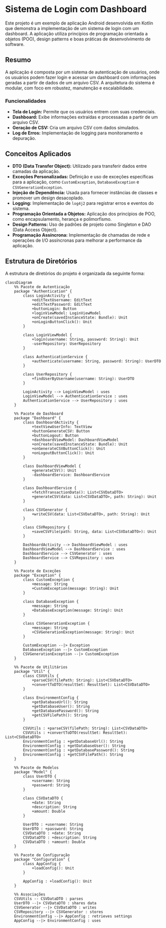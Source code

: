 # Sistema de Login com Dashboard

Este projeto é um exemplo de aplicação Android desenvolvida em Kotlin que demonstra a implementação de um sistema de login com um dashboard. A aplicação utiliza princípios de programação orientada a objetos (POO), design patterns e boas práticas de desenvolvimento de software.

## Resumo

A aplicação é composta por um sistema de autenticação de usuários, onde os usuários podem fazer login e acessar um dashboard com informações geradas a partir de dados de um arquivo CSV. A arquitetura do sistema é modular, com foco em robustez, manutenção e escalabilidade.

### Funcionalidades

- **Tela de Login:** Permite que os usuários entrem com suas credenciais.
- **Dashboard:** Exibe informações extraídas e processadas a partir de um arquivo CSV.
- **Geração de CSV:** Cria um arquivo CSV com dados simulados.
- **Log de Erros:** Implementação de logging para monitoramento e depuração.

## Conceitos Aplicados

- **DTO (Data Transfer Object):** Utilizado para transferir dados entre camadas da aplicação.
- **Exceções Personalizadas:** Definição e uso de exceções específicas para a aplicação, como `CustomException`, `DatabaseException` e `CSVGenerationException`.
- **Injeção de Dependência:** Usada para fornecer instâncias de classes e promover um design desacoplado.
- **Logging:** Implementação de `log4j2` para registrar erros e eventos do sistema.
- **Programação Orientada a Objetos:** Aplicação dos princípios de POO, como encapsulamento, herança e polimorfismo.
- **Design Patterns:** Uso de padrões de projeto como Singleton e DAO (Data Access Object).
- **Programação Assíncrona:** Implementação de chamadas de rede e operações de I/O assíncronas para melhorar a performance da aplicação.

## Estrutura de Diretórios

A estrutura de diretórios do projeto é organizada da seguinte forma:

```mermaid
classDiagram
    %% Pacote de Autenticação
    package "Authentication" {
        class LoginActivity {
            +editTextUsername: EditText
            +editTextPassword: EditText
            +buttonLogin: Button
            +loginViewModel: LoginViewModel
            +onCreate(savedInstanceState: Bundle): Unit
            +onLoginButtonClick(): Unit
        }

        class LoginViewModel {
            +login(username: String, password: String): Unit
            -userRepository: UserRepository
        }

        class AuthenticationService {
            +authenticate(username: String, password: String): UserDTO
        }

        class UserRepository {
            +findUserByUsername(username: String): UserDTO
        }

        LoginActivity --> LoginViewModel : uses
        LoginViewModel --> AuthenticationService : uses
        AuthenticationService --> UserRepository : uses
    }

    %% Pacote de Dashboard
    package "Dashboard" {
        class DashboardActivity {
            +textViewUserInfo: TextView
            +buttonGenerateCSV: Button
            +buttonLogout: Button
            +dashboardViewModel: DashboardViewModel
            +onCreate(savedInstanceState: Bundle): Unit
            +onGenerateCSVButtonClick(): Unit
            +onLogoutButtonClick(): Unit
        }

        class DashboardViewModel {
            +generateCSV(): Unit
            -dashboardService: DashboardService
        }

        class DashboardService {
            +fetchTransactionData(): List<CSVDataDTO>
            +generateCSV(data: List<CSVDataDTO>, path: String): Unit
        }

        class CSVGenerator {
            +writeCSV(data: List<CSVDataDTO>, path: String): Unit
        }

        class CSVRepository {
            +saveCSVFile(path: String, data: List<CSVDataDTO>): Unit
        }

        DashboardActivity --> DashboardViewModel : uses
        DashboardViewModel --> DashboardService : uses
        DashboardService --> CSVGenerator : uses
        DashboardService --> CSVRepository : uses
    }

    %% Pacote de Exceções
    package "Exception" {
        class CustomException {
            +message: String
            +CustomException(message: String): Unit
        }

        class DatabaseException {
            +message: String
            +DatabaseException(message: String): Unit
        }

        class CSVGenerationException {
            +message: String
            +CSVGenerationException(message: String): Unit
        }

        CustomException --|> Exception
        DatabaseException --|> CustomException
        CSVGenerationException --|> CustomException
    }

    %% Pacote de Utilitários
    package "Util" {
        class CSVUtils {
            +parseCSV(filePath: String): List<CSVDataDTO>
            +convertToDTO(resultSet: ResultSet): List<CSVDataDTO>
        }

        class EnvironmentConfig {
            +getDatabaseUrl(): String
            +getDatabaseUser(): String
            +getDatabasePassword(): String
            +getCSVFilePath(): String
        }

        CSVUtils : +parseCSV(filePath: String): List<CSVDataDTO>
        CSVUtils : +convertToDTO(resultSet: ResultSet): List<CSVDataDTO>
        EnvironmentConfig : +getDatabaseUrl(): String
        EnvironmentConfig : +getDatabaseUser(): String
        EnvironmentConfig : +getDatabasePassword(): String
        EnvironmentConfig : +getCSVFilePath(): String
    }

    %% Pacote de Modelos
    package "Model" {
        class UserDTO {
            +username: String
            +password: String
        }

        class CSVDataDTO {
            +date: String
            +description: String
            +amount: Double
        }

        UserDTO : +username: String
        UserDTO : +password: String
        CSVDataDTO : +date: String
        CSVDataDTO : +description: String
        CSVDataDTO : +amount: Double
    }

    %% Pacote de Configuração
    package "Configuration" {
        class AppConfig {
            +loadConfig(): Unit
        }

        AppConfig : +loadConfig(): Unit
    }

    %% Associações
    CSVUtils -- CSVDataDTO : parses
    UserDTO --|> CSVDataDTO : shares data
    CSVGenerator --|> CSVDataDTO : writes
    CSVRepository --|> CSVGenerator : stores
    EnvironmentConfig --|> AppConfig : retrieves settings
    AppConfig --|> EnvironmentConfig : uses
```

